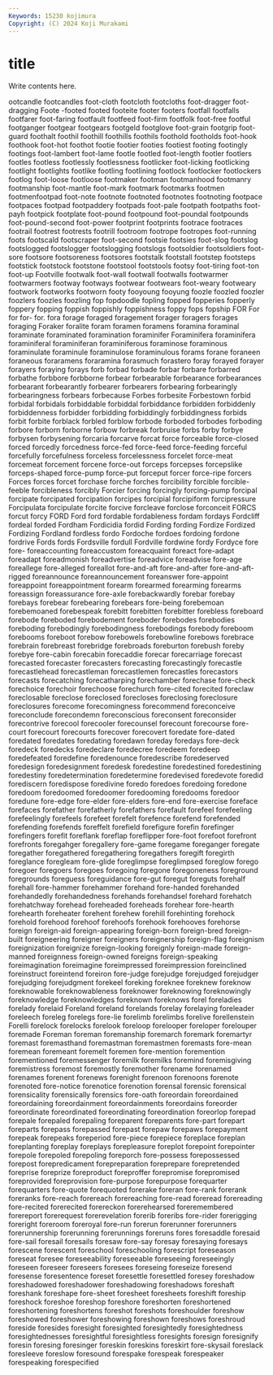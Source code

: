 ```yaml
---
Keywords: 15230 kojimura
Copyright: (C) 2024 Koji Murakami
---
```


# title

Write contents here.



ootcandle footcandles foot-cloth footcloth footcloths foot-dragger
foot-dragging Foote -footed footed footeite footer footers footfall footfalls footfarer
foot-faring footfault footfeed foot-firm footfolk foot-free footful footganger footgear footgears
footgeld footglove foot-grain footgrip foot-guard foothalt foothil foothill foothills foothils
foothold footholds foot-hook foothook foot-hot foothot footie footier footies footiest
footing footingly footings foot-lambert foot-lame footle footled foot-length footler footlers
footles footless footlessly footlessness footlicker foot-licking footlicking footlight footlights footlike
footling footlining footlock footlocker footlockers footlog foot-loose footloose footmaker footman
footmanhood footmanry footmanship foot-mantle foot-mark footmark footmarks footmen footmenfootpad foot-note
footnote footnoted footnotes footnoting footpace footpaces footpad footpaddery footpads foot-pale
footpath footpaths foot-payh footpick footplate foot-pound footpound foot-poundal footpounds foot-pound-second
foot-power footprint footprints footrace footraces footrail footrest footrests footrill footroom
footrope footropes foot-running foots footscald footscraper foot-second footsie footsies foot-slog
footslog footslogged footslogger footslogging footslogs footsoldier footsoldiers foot-sore footsore footsoreness
footsores footstalk footstall footstep footsteps footstick footstock footstone footstool footstools
footsy foot-tiring foot-ton foot-up Footville footwalk foot-wall footwall footwalls footwarmer
footwarmers footway footways footwear footwears foot-weary footweary footwork footworks footworn
footy fooyoung fooyung foozle foozled foozler foozlers foozles foozling fop
fopdoodle fopling fopped fopperies fopperly foppery fopping foppish foppishly foppishness
foppy fops fopship FOR For for for- for. fora forage
foraged foragement forager foragers forages foraging Foraker foralite foram foramen
foramens foramina foraminal foraminate foraminated foramination foraminifer Foraminifera foraminifera foraminiferal
foraminiferan foraminiferous foraminose foraminous foraminulate foraminule foraminulose foraminulous forams forane
foraneen foraneous foraramens foraramina forasmuch forastero foray forayed forayer forayers
foraying forays forb forbad forbade forbar forbare forbarred forbathe forbbore
forbborne forbear forbearable forbearance forbearances forbearant forbearantly forbearer forbearers forbearing
forbearingly forbearingness forbears forbecause Forbes forbesite Forbestown forbid forbidal forbidals
forbiddable forbiddal forbiddance forbidden forbiddenly forbiddenness forbidder forbidding forbiddingly forbiddingness
forbids forbit forbite forblack forbled forblow forbode forboded forbodes forboding
forbore forborn forborne forbow forbreak forbruise forbs forby forbye forbysen
forbysening forcaria forcarve forcat force forceable force-closed forced forcedly forcedness
force-fed force-feed force-feeding forceful forcefully forcefulness forceless forcelessness forcelet force-meat
forcemeat forcement forcene force-out forceps forcepses forcepslike forceps-shaped force-pump force-put
forceput forcer force-ripe forcers Forces forces forcet forchase forche forches
forcibility forcible forcible-feeble forcibleness forcibly Forcier forcing forcingly forcing-pump forcipal
forcipate forcipated forcipation forcipes forcipial forcipiform forcipressure Forcipulata forcipulate forcite
forcive forcleave forclose forconceit FORCS forcut forcy FORD Ford ford
fordable fordableness fordam fordays Fordcliff fordeal forded Fordham Fordicidia fordid
Fording fording Fordize Fordized Fordizing Fordland fordless fordo Fordoche fordoes
fordoing fordone fordrive Fords fords Fordsville fordull Fordville fordwine fordy
Fordyce fore fore- foreaccounting foreaccustom foreacquaint foreact fore-adapt foreadapt foreadmonish
foreadvertise foreadvice foreadvise fore-age foreallege fore-alleged foreallot fore-and-aft fore-and-after fore-and-aft-rigged
foreannounce foreannouncement foreanswer fore-appoint foreappoint foreappointment forearm forearmed forearming forearms
foreassign foreassurance fore-axle forebackwardly forebar forebay forebays forebear forebearing forebears
fore-being forebemoan forebemoaned forebespeak forebitt forebitten forebitter forebless foreboard forebode
foreboded forebodement foreboder forebodes forebodies foreboding forebodingly forebodingness forebodings forebody
foreboom forebooms foreboot forebow forebowels forebowline forebows forebrace forebrain forebreast
forebridge forebroads foreburton forebush foreby forebye fore-cabin forecabin forecaddie forecar
forecarriage forecast forecasted forecaster forecasters forecasting forecastingly forecastle forecastlehead forecastleman
forecastlemen forecastles forecastors forecasts forecatching forecatharping forechamber forechase fore-check forechoice
forechoir forechoose forechurch fore-cited forecited foreclaw foreclosable foreclose foreclosed forecloses
foreclosing foreclosure foreclosures forecome forecomingness forecommend foreconceive foreconclude forecondemn foreconscious
foreconsent foreconsider forecontrive forecool forecooler forecounsel forecount forecourse fore-court forecourt
forecourts forecover forecovert foredate fore-dated foredated foredates foredating foredawn foreday
foredays fore-deck foredeck foredecks foredeclare foredecree foredeem foredeep foredefeated foredefine
foredenounce foredescribe foredeserved foredesign foredesignment foredesk foredestine foredestined foredestining foredestiny
foredetermination foredetermine foredevised foredevote foredid forediscern foredispose foredivine foredo foredoes
foredoing foredone foredoom foredoomed foredoomer foredooming foredooms foredoor foredune fore-edge
fore-elder fore-elders fore-end fore-exercise foreface forefaces forefather forefatherly forefathers forefault
forefeel forefeeling forefeelingly forefeels forefeet forefelt forefence forefend forefended forefending
forefends foreffelt forefield forefigure forefin forefinger forefingers forefit foreflank foreflap
foreflipper fore-foot forefoot forefront forefronts foregahger foregallery fore-game foregame foreganger
foregate foregather foregathered foregathering foregathers foregift foregirth foreglance foregleam fore-glide
foreglimpse foreglimpsed foreglow forego foregoer foregoers foregoes foregoing foregone foregoneness
foreground foregrounds foreguess foreguidance fore-gut foregut foreguts forehalf forehall fore-hammer
forehammer forehand fore-handed forehanded forehandedly forehandedness forehands forehandsel forehard forehatch
forehatchway forehead foreheaded foreheads forehear fore-hearth forehearth foreheater forehent forehew
forehill forehinting forehock forehold forehood forehoof forehoofs forehook forehooves forehorse
foreign foreign-aid foreign-appearing foreign-born foreign-bred foreign-built foreigneering foreigner foreigners foreignership
foreign-flag foreignism foreignization foreignize foreign-looking foreignly foreign-made foreign-manned foreignness foreign-owned
foreigns foreign-speaking foreimagination foreimagine foreimpressed foreimpression foreinclined foreinstruct foreintend foreiron
fore-judge forejudge forejudged forejudger forejudging forejudgment forekeel foreking foreknee foreknew
foreknow foreknowable foreknowableness foreknower foreknowing foreknowingly foreknowledge foreknowledges foreknown foreknows
forel foreladies forelady forelaid Foreland foreland forelands forelay forelaying foreleader
foreleech foreleg forelegs fore-lie forelimb forelimbs forelive forellenstein Forelli forelock
forelocks forelook foreloop forelooper foreloper forelouper foremade Foreman foreman foremanship
foremarch foremark foremartyr foremast foremasthand foremastman foremastmen foremasts fore-mean foremean
foremeant foremelt foremen fore-mention foremention forementioned foremessenger foremilk foremilks foremind
foremisgiving foremistress foremost foremostly foremother forename forenamed forenames forenent forenews
forenight forenoon forenoons forenote forenoted fore-notice forenotice forenotion forensal forensic
forensical forensicality forensically forensics fore-oath foreordain foreordained foreordaining foreordainment foreordainments
foreordains foreorder foreordinate foreordinated foreordinating foreordination foreorlop forepad forepale forepaled
forepaling foreparent foreparents fore-part forepart foreparts forepass forepassed forepast forepaw
forepaws forepayment forepeak forepeaks foreperiod fore-piece forepiece foreplace foreplan foreplanting
foreplay foreplays forepleasure foreplot forepoint forepointer forepole forepoled forepoling foreporch
fore-possess forepossessed forepost forepredicament forepreparation foreprepare forepretended foreprise foreprize foreproduct
foreproffer forepromise forepromised foreprovided foreprovision fore-purpose forepurpose forequarter forequarters fore-quote
forequoted forerake foreran fore-rank forerank foreranks fore-reach forereach forereaching fore-read
foreread forereading fore-recited forerecited forereckon forerehearsed foreremembered forereport forerequest forerevelation
forerib foreribs fore-rider forerigging foreright foreroom foreroyal fore-run forerun forerunner
forerunners forerunnership forerunning forerunnings foreruns fores foresaddle foresaid fore-sail foresail
foresails foresaw fore-say foresay foresaying foresays forescene forescent foreschool foreschooling
forescript foreseason foreseat foresee foreseeability foreseeable foreseeing foreseeingly foreseen foreseer
foreseers foresees foreseing foreseize foresend foresense foresentence foreset foresettle foresettled
foresey foreshadow foreshadowed foreshadower foreshadowing foreshadows foreshaft foreshank foreshape fore-sheet
foresheet foresheets foreshift foreship foreshock foreshoe foreshop foreshore foreshorten foreshortened
foreshortening foreshortens foreshot foreshots foreshoulder foreshow foreshowed foreshower foreshowing foreshown
foreshows foreshroud foreside foresides foresight foresighted foresightedly foresightedness foresightednesses foresightful
foresightless foresights foresign foresignify foresin foresing foresinger foreskin foreskins foreskirt
fore-skysail foreslack foresleeve foreslow foresound forespake forespeak forespeaker forespeaking forespecified
